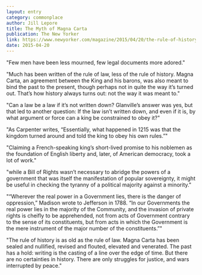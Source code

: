 ```yaml
---
layout: entry
category: commonplace
author: Jill Lepore
title: The Myth of Magna Carta
publication: The New Yorker
link: https://www.newyorker.com/magazine/2015/04/20/the-rule-of-history
date: 2015-04-20
---
```


"Few men have been less mourned, few legal documents more adored."

"Much has been written of the rule of law, less of the rule of history. Magna Carta, an agreement between the King and his barons, was also meant to bind the past to the present, though perhaps not in quite the way it’s turned out. That’s how history always turns out: not the way it was meant to."

"Can a law be a law if it’s not written down? Glanville’s answer was yes, but that led to another question: If the law isn’t written down, and even if it is, by what argument or force can a king be constrained to obey it?"

"As Carpenter writes, “Essentially, what happened in 1215 was that the kingdom turned around and told the king to obey his own rules.”"

"Claiming a French-speaking king’s short-lived promise to his noblemen as the foundation of English liberty and, later, of American democracy, took a lot of work."

"while a Bill of Rights wasn’t necessary to abridge the powers of a government that was itself the manifestation of popular sovereignty, it might be useful in checking the tyranny of a political majority against a minority."

"“Wherever the real power in a Government lies, there is the danger of oppression,” Madison wrote to Jefferson in 1788. “In our Governments the real power lies in the majority of the Community, and the invasion of private rights is cheifly to be apprehended, not from acts of Government contrary to the sense of its constituents, but from acts in which the Government is the mere instrument of the major number of the constituents.”"

"The rule of history is as old as the rule of law. Magna Carta has been sealed and nullified, revised and flouted, elevated and venerated. The past has a hold: writing is the casting of a line over the edge of time. But there are no certainties in history. There are only struggles for justice, and wars interrupted by peace."
